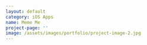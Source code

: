 ```yaml
---
layout: default
category: iOS Apps
name: Meme Me
project-page: ''
image: /assets/images/portfolio/project-image-2.jpg
---
```

